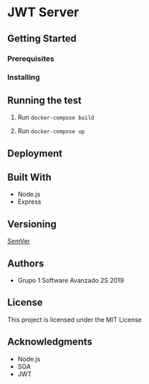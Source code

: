 # JWT Server

## Getting Started

### Prerequisites

### Installing

## Running the test

1. Run `docker-compose build`

2. Run `docker-compose up`

## Deployment

## Built With
- Node.js   
- Express

## Versioning
[SemVer](https://semver.org/)

## Authors
* Grupo 1 Software Avanzado 2S 2019

## License
This project is licensed under the MIT License

## Acknowledgments
* Node.js
* SOA
* JWT